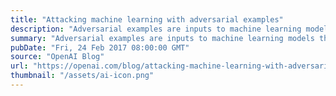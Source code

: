```yaml
---
title: "Attacking machine learning with adversarial examples"
description: "Adversarial examples are inputs to machine learning models that an attacker has intentionally designed to cause the model to make a mistake; they’re like optical illusions for machines. In this post we’ll show how adversarial examples work across different mediums, and will discuss why securing systems against them can be difficult."
summary: "Adversarial examples are inputs to machine learning models that an attacker has intentionally designed to cause the model to make a mistake; they’re like optical illusions for machines. In this post we’ll show how adversarial examples work across different mediums, and will discuss why securing systems against them can be difficult."
pubDate: "Fri, 24 Feb 2017 08:00:00 GMT"
source: "OpenAI Blog"
url: "https://openai.com/blog/attacking-machine-learning-with-adversarial-examples"
thumbnail: "/assets/ai-icon.png"
---
```


